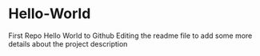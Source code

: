 # Hello-World
First Repo
Hello World to Github
Editing the readme file to add some more details about the project description


